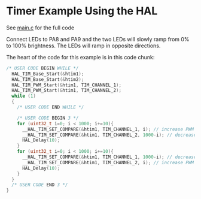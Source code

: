 # Timer Example Using the HAL

See [main.c](Core/Src/main.c) for the full code

Connect LEDs to PA8 and PA9 and the two LEDs will slowly ramp from 0% to 100% brightness. The LEDs will ramp in opposite directions. 

The heart of the code for this example is in this code chunk:  
```c
/* USER CODE BEGIN WHILE */
  HAL_TIM_Base_Start(&htim1);
  HAL_TIM_Base_Start(&htim2);
  HAL_TIM_PWM_Start(&htim1, TIM_CHANNEL_1);
  HAL_TIM_PWM_Start(&htim1, TIM_CHANNEL_2);
  while (1)
  {
    /* USER CODE END WHILE */

    /* USER CODE BEGIN 3 */
    for (uint32_t i=0; i < 1000; i+=10){
      __HAL_TIM_SET_COMPARE(&htim1, TIM_CHANNEL_1, i); // increase PWM
      __HAL_TIM_SET_COMPARE(&htim1, TIM_CHANNEL_2, 1000-i); // decrease PWM
      HAL_Delay(10);
    }
    for (uint32_t i=0; i < 1000; i+=10){
      __HAL_TIM_SET_COMPARE(&htim1, TIM_CHANNEL_1, 1000-i); // decrease PWM
      __HAL_TIM_SET_COMPARE(&htim1, TIM_CHANNEL_2, i); // increase PWM
      HAL_Delay(10);
    }
  }
  /* USER CODE END 3 */
}
```